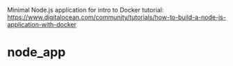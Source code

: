 Minimal Node.js application for intro to Docker tutorial: https://www.digitalocean.com/community/tutorials/how-to-build-a-node-js-application-with-docker
# node_app
